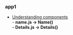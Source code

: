 ### app1
* <a href="https://github.com/dev-kumaresan/react-js/tree/main/virtual-DOM/app1/src">Understanding components</a><br>
        - <b>name.js -> Name()<b><br>
        - <b>Details.js -> Details()
